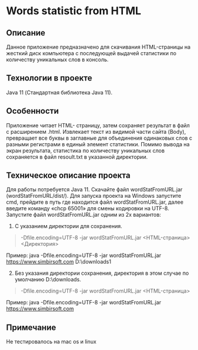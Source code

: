 # Words statistic from HTML
## Описание 
Данное приложение предназначено для скачивания HTML-страницы на жесткий диск компьютера с последующей выдачей статистики по количеству уникальных слов в консоль.
## Технологии в проекте
Java 11 (Стандартная библиотека Java 11).
## Особенности 
Приложение читает HTML- страницу, затем сохраняет результат в файл с расширением .html. Извлекает текст из видимой части сайта (Body), превращает все буквы в заглавные для объединения одинаковых слов с разными регистрами в единый элемент статистики. Помимо вывода на экран результата, статистика по количеству уникальных слов сохраняется в файл resoult.txt в указанной директории.
## Техническое описание проекта 
Для работы потребуется Java 11. 
Скачайте файл wordStatFromURL.jar (wordStatFromURL/dist/). Для запуска проекта на Windows запустите cmd, прейдите в путь где находится файл wordStatFromURL.jar, далее введите команду «chcp 65001»  для смены кодировки на UTF-8.
Запустите файл wordStatFromURL.jar одним из 2х вариантов:

1.	С указанием директории для сохранения.
> -Dfile.encoding=UTF-8 -jar wordStatFromURL.jar  <HTML-страница> <Директория>

Пример: java -Dfile.encoding=UTF-8 -jar wordStatFromURL.jar  https://www.simbirsoft.com D:\\downloads1

2.	Без указания директории сохранения, директория в этом случае по умолчанию D:\\downloads.
> -Dfile.encoding=UTF-8 -jar wordStatFromURL.jar  <HTML-страница>

Пример: java -Dfile.encoding=UTF-8 -jar wordStatFromURL.jar  https://www.simbirsoft.com


## Примечание
Не тестировалось на mac os и linux
